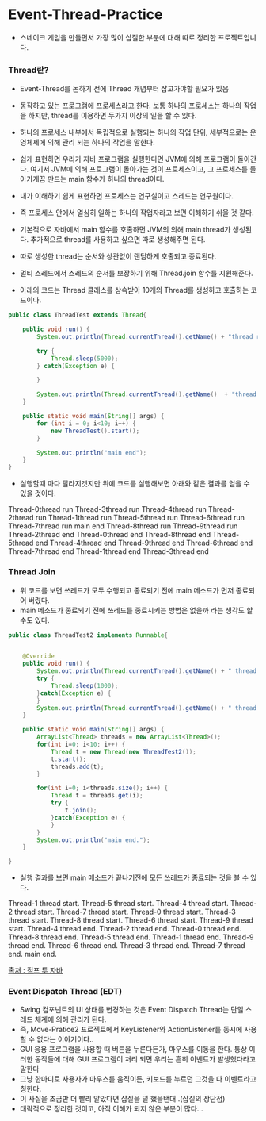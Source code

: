 # Event-Thread-Practice

- 스네이크 게임을 만들면서 가장 많이 삽질한 부분에 대해 따로 정리한 프로젝트입니다.



### Thread란?

- Event-Thread를 논하기 전에 Thread 개념부터 잡고가야할 필요가 있음

- 동작하고 있는 프로그램에 프로세스라고 한다. 보통 하나의 프로세스는 하나의 작업을 하지만, thread를 이용하면 두가지 이상의 일을 할 수 있다.

- 하나의 프로세스 내부에서 독립적으로 실행되는 하나의 작업 단위, 세부적으로는 운영체제에 의해 관리 되는 하나의 작업을 말한다.

- 쉽게 표현하면 우리가 자바 프로그램을 실행한다면 JVM에 의해 프로그램이 돌아간다. 여기서 JVM에 의해 프로그램이 돌아가는 것이 프로세스이고, 그 프로세스를 돌아가게끔 만드는 main 함수가 하나의 thread이다.

- 내가 이해하기 쉽게 표현하면 프로세스는 연구실이고 스레드는 연구원이다.

- 즉 프로세스 안에서 열심히 일하는 하나의 작업자라고 보면 이해하기 쉬울 것 같다.

- 기본적으로 자바에서 main 함수를 호출하면 JVM의 의해 main thread가 생성된다. 추가적으로 thread를 사용하고 싶으면 따로 생성해주면 된다.

- 따로 생성한 thread는 순서와 상관없이 랜덤하게 호출되고 종료된다.

- 멀티 스레드에서 스레드의 순서를 보장하기 위해 Thread.join 함수를 지원해준다.

- 아래의 코드는 Thread 클래스를 상속받아 10개의 Thread를 생성하고 호출하는 코드이다.

  

```java
public class ThreadTest extends Thread{

    public void run() {
        System.out.println(Thread.currentThread().getName() + "thread run");

        try {
            Thread.sleep(5000);
        } catch(Exception e) {

        }

        System.out.println(Thread.currentThread().getName()  + "thread end");
    }

    public static void main(String[] args) {
        for (int i = 0; i<10; i++) {
            new ThreadTest().start();
        }

        System.out.println("main end");
    }
}


```

- 실행할때 마다 달라지겟지만 위에 코드를 실행해보면 아래와 같은 결과를 얻을 수 있을 것이다.

Thread-0thread run
Thread-3thread run
Thread-4thread run
Thread-2thread run
Thread-1thread run
Thread-5thread run
Thread-6thread run
Thread-7thread run
main end
Thread-8thread run
Thread-9thread run
Thread-2thread end
Thread-0thread end
Thread-8thread end
Thread-5thread end
Thread-4thread end
Thread-9thread end
Thread-6thread end
Thread-7thread end
Thread-1thread end
Thread-3thread end

### Thread Join

- 위 코드를 보면 쓰레드가 모두 수행되고 종료되기 전에 main 메소드가 먼저 종료되어 버렸다.
- main 메소드가 종료되기 전에 쓰레드를 종료시키는 방법은 없을까 라는 생각도 할 수도 있다.

```java
public class ThreadTest2 implements Runnable{


    @Override
    public void run() {
        System.out.println(Thread.currentThread().getName() + " thread start.");
        try {
            Thread.sleep(1000);
        }catch(Exception e) {
        }
        System.out.println(Thread.currentThread().getName() + " thread end.");
    }

    public static void main(String[] args) {
        ArrayList<Thread> threads = new ArrayList<Thread>();
        for(int i=0; i<10; i++) {
            Thread t = new Thread(new ThreadTest2());
            t.start();
            threads.add(t);
        }

        for(int i=0; i<threads.size(); i++) {
            Thread t = threads.get(i);
            try {
                t.join();
            }catch(Exception e) {
            }
        }
        System.out.println("main end.");
    }

}
```

- 실행 결과를 보면 main 메소드가 끝나기전에 모든 쓰레드가 종료되는 것을 볼 수 있다.

Thread-1 thread start.
Thread-5 thread start.
Thread-4 thread start.
Thread-2 thread start.
Thread-7 thread start.
Thread-0 thread start.
Thread-3 thread start.
Thread-8 thread start.
Thread-6 thread start.
Thread-9 thread start.
Thread-4 thread end.
Thread-2 thread end.
Thread-0 thread end.
Thread-8 thread end.
Thread-5 thread end.
Thread-1 thread end.
Thread-9 thread end.
Thread-6 thread end.
Thread-3 thread end.
Thread-7 thread end.
main end.

[출처 : 점프 투 자바](https://wikidocs.net/230)



### Event Dispatch Thread (EDT)

- Swing 컴포넌트의 UI 상태를 변경하는 것은 Event Dispatch Thread는 단일 스레드 체계에 의해 관리가 된다.
- 즉,  Move-Pratice2 프로젝트에서 KeyListener와 ActionListener를 동시에 사용할 수 없다는 이야기이다..
- GUI 응용 프로그램을 사용할 때 버튼을 누른다든가, 마우스를 이동을 한다. 통상 이러한 동작들에 대해 GUI 프로그램이 처리 되면 우리는 흔히 이벤트가 발생했다라고 말한다
- 그냥 한마디로 사용자가 마우스를 움직이든, 키보드를 누르던 그것을 다 이벤트라고 칭한다.
- 이 사실을 조금만 더 빨리 알았다면 삽질을 덜 했을탠대..(삽질의 장단점)
- 대략적으로 정리한 것이고, 아직 이해가 되지 않은 부분이 많다...



